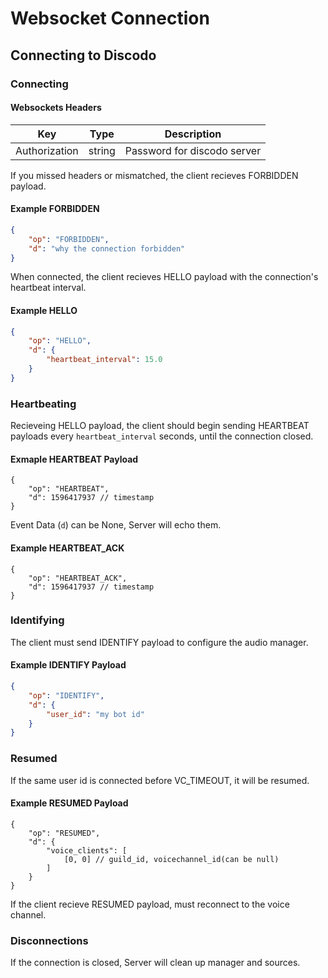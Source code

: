 # Websocket Connection

## Connecting to Discodo

### Connecting

#### Websockets Headers

|Key|Type|Description|
|---|----|-----------|
|Authorization|string|Password for discodo server|

If you missed headers or mismatched, the client recieves FORBIDDEN payload.

#### Example FORBIDDEN

```json
{
    "op": "FORBIDDEN",
    "d": "why the connection forbidden"
}
```

When connected, the client recieves HELLO payload with the connection's heartbeat interval.

#### Example HELLO

```json
{
    "op": "HELLO",
    "d": {
        "heartbeat_interval": 15.0
    }
}
```

### Heartbeating

Recieveing HELLO payload, the client should begin sending HEARTBEAT payloads every `heartbeat_interval` seconds, until the connection closed.

#### Exmaple HEARTBEAT Payload

```json5
{
    "op": "HEARTBEAT",
    "d": 1596417937 // timestamp
}
```

Event Data (`d`) can be None, Server will echo them.

#### Example HEARTBEAT_ACK

```json5
{
    "op": "HEARTBEAT_ACK",
    "d": 1596417937 // timestamp
}
```

### Identifying

The client must send IDENTIFY payload to configure the audio manager.

#### Example IDENTIFY Payload

```json
{
    "op": "IDENTIFY",
    "d": {
        "user_id": "my bot id"
    }
}
```

### Resumed

If the same user id is connected before VC_TIMEOUT, it will be resumed.

#### Example RESUMED Payload

```json5
{
    "op": "RESUMED",
    "d": {
        "voice_clients": [
            [0, 0] // guild_id, voicechannel_id(can be null)
        ]
    }
}
```

If the client recieve RESUMED payload, must reconnect to the voice channel.

### Disconnections

If the connection is closed, Server will clean up manager and sources.
